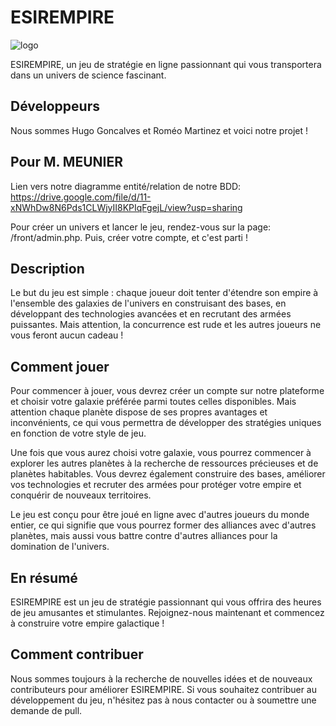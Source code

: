 # ESIREMPIRE

![logo](https://cdn.discordapp.com/attachments/1095328768127684638/1104389062854443071/logo1_transp.png)

ESIREMPIRE, un jeu de stratégie en ligne passionnant qui vous transportera dans un univers de science fascinant.

## Développeurs 
Nous sommes Hugo Goncalves et Roméo Martinez et voici notre projet !

## Pour M. MEUNIER
Lien vers notre diagramme entité/relation de notre BDD: https://drive.google.com/file/d/11-xNWhDw8N6Pds1CLWjyII8KPIqFgejL/view?usp=sharing


Pour créer un univers et lancer le jeu, rendez-vous sur la page: /front/admin.php.
Puis, créer votre compte, et c'est parti !

## Description
Le but du jeu est simple : chaque joueur doit tenter d'étendre son empire à l'ensemble des galaxies de l'univers en construisant des bases, en développant des technologies avancées et en recrutant des armées puissantes. Mais attention, la concurrence est rude et les autres joueurs ne vous feront aucun cadeau !

## Comment jouer
Pour commencer à jouer, vous devrez créer un compte sur notre plateforme et choisir votre galaxie préférée parmi toutes celles disponibles. Mais attention chaque planète dispose de ses propres avantages et inconvénients, ce qui vous permettra de développer des stratégies uniques en fonction de votre style de jeu.

Une fois que vous aurez choisi votre galaxie, vous pourrez commencer à explorer les autres planètes à la recherche de ressources précieuses et de planètes habitables. Vous devrez également construire des bases, améliorer vos technologies et recruter des armées pour protéger votre empire et conquérir de nouveaux territoires.

Le jeu est conçu pour être joué en ligne avec d'autres joueurs du monde entier, ce qui signifie que vous pourrez former des alliances avec d'autres planètes, mais aussi vous battre contre d'autres alliances pour la domination de l'univers.

## En résumé
ESIREMPIRE est un jeu de stratégie passionnant qui vous offrira des heures de jeu amusantes et stimulantes. Rejoignez-nous maintenant et commencez à construire votre empire galactique !

## Comment contribuer

Nous sommes toujours à la recherche de nouvelles idées et de nouveaux contributeurs pour améliorer ESIREMPIRE. Si vous souhaitez contribuer au développement du jeu, n'hésitez pas à nous contacter ou à soumettre une demande de pull.
